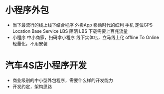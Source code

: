 # 小程序外包

- 当下最流行的线上线下结合程序
    外卖App 移动时代的红利 手机 定位GPS Location Base Service LBS
    陌陌 LBS
    下载需要上百兆流量
- 小程序 中小商家，扫码拿小程序 线下实体店，立马线上化
    offline To Online 轻量化，不用安装

# 汽车4S店小程序开发
- 商业级别的中小型外包程序，需要什么样的开发能力
- 开发约定，架构思路
